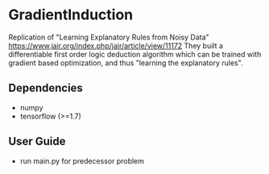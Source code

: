 # GradientInduction
Replication of "Learning Explanatory Rules from Noisy Data" https://www.jair.org/index.php/jair/article/view/11172
They built a differentiable first order logic deduction algorithm which can be trained with gradient based optimization,
and thus "learning the explanatory rules".

## Dependencies
* numpy
* tensorflow (>=1.7)

## User Guide
* run main.py for predecessor problem
